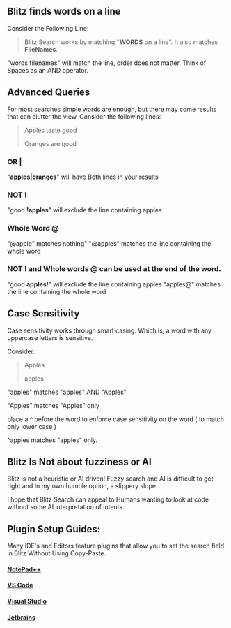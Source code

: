 ## Blitz finds words on a line

Consider the Following Line:

>Blitz Search works by matching "**WORDS** on a line".  It also matches **FileNames**.

"words filenames" will match the line, order does not matter. Think of Spaces as an AND operator.

## Advanced Queries

For most searches simple words are enough, but there may come results that can clutter the view. Consider the following lines:
>Apples taste good
>
>Oranges are good

### OR |

"**apples|oranges**" will have Both lines in your results

### NOT !

"good **!apples**"  will exclude the line containing apples


### Whole Word @

"@apple" matches nothing"
"@apples" matches the line containing the whole word

### NOT ! and Whole words @ can be used at the end of the word.

"good **apples!**" will exclude the line containing apples
"apples@" matches the line containing the whole word

## Case Sensitivity 

Case sensitivity works through smart casing. Which is, a word with any uppercase letters is sensitive.

Consider:

>Apples
> 
>apples

"apples" matches "apples" AND "Apples"

"Apples" matches "Apples" only

place a ^ before the word to enforce case sensitivity on the word ( to match only lower case )

^apples matches "apples" only.


## Blitz Is Not about fuzziness or AI

Blitz is not a heuristic or AI driven! Fuzzy search and AI is difficult to get right and In my own humble option, a slippery slope. 

I hope that Blitz Search can appeal to Humans wanting to look at code without some AI interpretation of intents.

## Plugin Setup Guides:
Many IDE's and Editors feature plugins that allow you to set the search field in Blitz Without Using Copy-Paste.

#### [NotePad++](https://natestah.com/blog/f/blitz-search-and-notepad)
#### [VS Code](https://natestah.com/blog/f/blitz-search-with-vs-code)
#### [Visual Studio](https://natestah.com/blog/f/blitz-search-with-visual-studio)
#### [Jetbrains](https://natestah.com/blog/f/blitz-with-jetbrains-ides)
